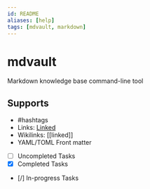 ```yaml
---
id: README
aliases: [help]
tags: [mdvault, markdown]
---
```


# mdvault
Markdown knowledge base command-line tool

## Supports
- #hashtags
- Links: [Linked](linked.md)
- Wikilinks: [[linked]]
- YAML/TOML Front matter
- [ ] Uncompleted Tasks
- [x] Completed Tasks
- [/] In-progress Tasks
